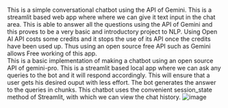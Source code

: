 This is a simple conversational chatbot using the API of Gemini.
This is a streamlit based web app where where we can give it text input in the chat area.
This is able to answer all the questions using the API of Gemini and this proves to be a very basic and introductory project to NLP.
Using Open AI API costs some credits and it stops the use of its API once the credits have been used up.
Thus using an open source free API such as Gemini allows Free working of this app.<br>
This is a basic implementation of making a chatbot using an open source API of gemini-pro.
This is a streamlit based local app where we can ask any queries to the bot and it will respond accordingly.
This will ensure that a user gets his desired ouput with less effort.
The bot generates the answer to the queries in chunks.
This chatbot uses the convenient session_state method of Streamlit, with which we can view the chat history.
![image](https://github.com/averagestud/QAChatbot-using-Gemini-/assets/128608033/96c26111-3448-4acc-ad54-d7b1705845c1)

